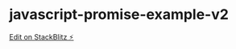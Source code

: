 # javascript-promise-example-v2

[Edit on StackBlitz ⚡️](https://stackblitz.com/edit/javascript-promise-example-v2)